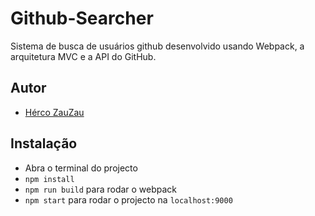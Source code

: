 # Github-Searcher
Sistema de busca de usuários github desenvolvido usando Webpack, a arquitetura MVC e a API do GitHub.

## Autor
- [Hérco ZauZau](https://github.com/HercoZauZau)

## Instalação

 - Abra o terminal do projecto
 - `npm install`
 - `npm run build` para rodar o webpack
 - `npm start` para rodar o projecto na `localhost:9000`
